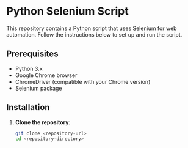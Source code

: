 
# Python Selenium Script

This repository contains a Python script that uses Selenium for web automation. Follow the instructions below to set up and run the script.

## Prerequisites

- Python 3.x
- Google Chrome browser
- ChromeDriver (compatible with your Chrome version)
- Selenium package

## Installation

1. **Clone the repository**:
   ```bash
   git clone <repository-url>
   cd <repository-directory>
